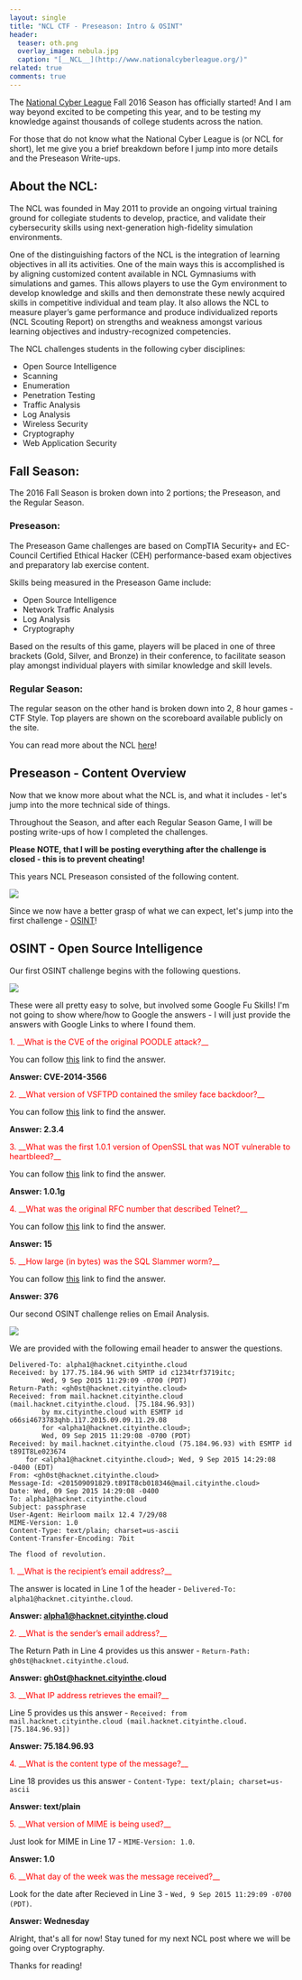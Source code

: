 ```yaml
---
layout: single
title: "NCL CTF - Preseason: Intro & OSINT"
header:
  teaser: oth.png
  overlay_image: nebula.jpg
  caption: "[__NCL__](http://www.nationalcyberleague.org/)"
related: true
comments: true
---
```


The [National Cyber League](http://www.nationalcyberleague.org/) Fall 2016 Season has officially started! And I am way beyond excited to be competing this year, and to be testing my knowledge against thousands of college students across the nation.

For those that do not know what the National Cyber League is (or NCL for short), let me give you a brief breakdown before I jump into more details and the Preseason Write-ups.

## About the NCL:

The NCL was founded in May 2011 to provide an ongoing virtual training ground for collegiate students to develop, practice, and validate their cybersecurity skills using next-generation high-fidelity simulation environments.

One of the distinguishing factors of the NCL is the integration of learning objectives in all its activities. One of the main ways this is accomplished is by aligning customized content available in NCL Gymnasiums with simulations and games. This allows players to use the Gym environment to develop knowledge and skills and then demonstrate these newly acquired skills in competitive individual and team play. It also allows the NCL to measure player’s game performance and produce individualized reports (NCL Scouting Report) on strengths and weakness amongst various learning objectives and industry-recognized competencies.

The NCL challenges students in the following cyber disciplines:

* Open Source Intelligence
* Scanning
* Enumeration
* Penetration Testing
* Traffic Analysis
* Log Analysis
* Wireless Security
* Cryptography
* Web Application Security

## Fall Season:

The 2016 Fall Season is broken down into 2 portions; the Preseason, and the Regular Season.

### Preseason:

The Preseason Game challenges are based on CompTIA Security+ and EC-Council Certified Ethical Hacker (CEH) performance-based exam objectives and preparatory lab exercise content.
 
Skills being measured in the Preseason Game include:

* Open Source Intelligence
* Network Traffic Analysis
* Log Analysis
* Cryptography
 
Based on the results of this game, players will be placed in one of three brackets (Gold, Silver, and Bronze) in their conference, to facilitate season play amongst individual players with similar knowledge and skill levels.

### Regular Season:

The regular season on the other hand is broken down into 2, 8 hour games - CTF Style. Top players are shown on the scoreboard available publicly on the site.

You can read more about the NCL [here](http://www.nationalcyberleague.org/fall-season)!

## Preseason - Content Overview

Now that we know more about what the NCL is, and what it includes - let's jump into the more technical side of things.

Throughout the Season, and after each Regular Season Game, I will be posting write-ups of how I completed the challenges.

**Please NOTE, that I will be posting everything after the challenge is closed - this is to prevent cheating!**

This years NCL Preseason consisted of the following content.

<a href="/images/ncl1.png"><img src="/images/ncl1.png"></a>

Since we now have a better grasp of what we can expect, let's jump into the first challenge - [OSINT](https://en.wikipedia.org/wiki/Open-source_intelligence)!

## OSINT - Open Source Intelligence

Our first OSINT challenge begins with the following questions.

<a href="/images/ncl2.png"><img src="/images/ncl2.png"></a>

These were all pretty easy to solve, but involved some Google Fu Skills! I'm not going to show where/how to Google the answers - I will just provide the answers with Google Links to where I found them.

<div class="rBorder" markdown="1">
<span style="color:red">1. __What is the CVE of the original POODLE attack?__</span>

You can follow [this](https://cve.mitre.org/cgi-bin/cvename.cgi?name=cve-2014-3566) link to find the answer.

__Answer: CVE-2014-3566__
</div>


<div class="rBorder" markdown="1">
<span style="color:red">2. __What version of VSFTPD contained the smiley face backdoor?__</span>

You can follow [this](http://www.computersecuritystudent.com/SECURITY_TOOLS/METASPLOITABLE/EXPLOIT/lesson8/) link to find the answer.

__Answer: 2.3.4__
</div>


<div class="rBorder" markdown="1">
<span style="color:red">3. __What was the first 1.0.1 version of OpenSSL that was NOT vulnerable to heartbleed?__</span>

You can follow [this](http://heartbleed.com/) link to find the answer.

__Answer: 1.0.1g__
</div>


<div class="rBorder" markdown="1">
<span style="color:red">4. __What was the original RFC number that described Telnet?__</span>

You can follow [this](https://en.wikipedia.org/wiki/Telnet) link to find the answer.

__Answer: 15__
</div>


<div class="rBorder" markdown="1">
<span style="color:red">5. __How large (in bytes) was the SQL Slammer worm?__</span>

You can follow [this](https://en.wikipedia.org/wiki/SQL_Slammer) link to find the answer.

__Answer: 376__
</div>

Our second OSINT challenge relies on Email Analysis.

<a href="/images/ncl3.png"><img src="/images/ncl3.png"></a>

We are provided with the following email header to answer the questions.

```
Delivered-To: alpha1@hacknet.cityinthe.cloud
Received: by 177.75.184.96 with SMTP id c1234trf3719itc;
        Wed, 9 Sep 2015 11:29:09 -0700 (PDT)
Return-Path: <gh0st@hacknet.cityinthe.cloud>
Received: from mail.hacknet.cityinthe.cloud (mail.hacknet.cityinthe.cloud. [75.184.96.93])
        by mx.cityinthe.cloud with ESMTP id o66si4673783qhb.117.2015.09.09.11.29.08
        for <alpha1@hacknet.cityinthe.cloud>;
        Wed, 09 Sep 2015 11:29:08 -0700 (PDT)
Received: by mail.hacknet.cityinthe.cloud (75.184.96.93) with ESMTP id t89IT8Le023674
	for <alpha1@hacknet.cityinthe.cloud>; Wed, 9 Sep 2015 14:29:08 -0400 (EDT)
From: <gh0st@hacknet.cityinthe.cloud>
Message-Id: <201509091829.t89IT8cb018346@mail.cityinthe.cloud>
Date: Wed, 09 Sep 2015 14:29:08 -0400
To: alpha1@hacknet.cityinthe.cloud
Subject: passphrase
User-Agent: Heirloom mailx 12.4 7/29/08
MIME-Version: 1.0
Content-Type: text/plain; charset=us-ascii
Content-Transfer-Encoding: 7bit

The flood of revolution.
```
<div class="rBorder" markdown="1">
<span style="color:red">1. __What is the recipient’s email address?__</span>

The answer is located in Line 1 of the header - `Delivered-To: alpha1@hacknet.cityinthe.cloud`.

__Answer: alpha1@hacknet.cityinthe.cloud__
</div>


<div class="rBorder" markdown="1">
<span style="color:red">2. __What is the sender’s email address?__</span>

The Return Path in Line 4 provides us this answer - `Return-Path: gh0st@hacknet.cityinthe.cloud`.

__Answer: gh0st@hacknet.cityinthe.cloud__
</div>


<div class="rBorder" markdown="1">
<span style="color:red">3. __What IP address retrieves the email?__</span>

Line 5 provides us this answer - `Received: from mail.hacknet.cityinthe.cloud (mail.hacknet.cityinthe.cloud. [75.184.96.93])`

__Answer: 75.184.96.93__
</div>


<div class="rBorder" markdown="1">
<span style="color:red">4. __What is the content type of the message?__</span>

Line 18 provides us this answer - `Content-Type: text/plain; charset=us-ascii`

__Answer: text/plain__
</div>


<div class="rBorder" markdown="1">
<span style="color:red">5. __What version of MIME is being used?__</span>

Just look for MIME in Line 17 - `MIME-Version: 1.0`.

__Answer: 1.0__
</div>


<div class="rBorder" markdown="1">
<span style="color:red">6. __What day of the week was the message received?__</span>

Look for the date after Recieved in Line 3 - `Wed, 9 Sep 2015 11:29:09 -0700 (PDT)`.

__Answer: Wednesday__
</div>

Alright, that's all for now! Stay tuned for my next NCL post where we will be going over Cryptography.

Thanks for reading!
